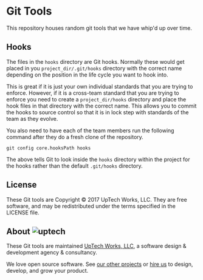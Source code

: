 # Git Tools

This repository houses random git tools that we have whip'd up over time.

## Hooks

The files in the `hooks` directory are Git hooks. Normally these would get
placed in you `project_dir/.git/hooks` directory with the correct name depending
on the position in the life cycle you want to hook into.

This is great if it is just your own individual standards that you are trying to
enforce. However, if it is a cross-team standard that you are trying to enforce
you need to create a `project_dir/hooks` directory and place the hook files in
that directory with the correct name. This allows you to commit the hooks to
source control so that it is in lock step with standards of the team as they
evolve.

You also need to have each of the team members run the following command after
they do a fresh clone of the repository.

    git config core.hooksPath hooks

The above tells Git to look inside the `hooks` directory within the project for
the hooks rather than the default `.git/hooks` directory.

## License

These Git tools are Copyright © 2017 UpTech Works, LLC. They are free software,
and may be redistributed under the terms specified in the LICENSE file.

## About ![uptech](http://upte.ch/img/logo.png)

These Git tools are maintained [UpTech Works, LLC][uptech], a software design &
development agency & consultancy.

We love open source software. See [our other projects][community] or
[hire us][hire] to design, develop, and grow your product.

[community]: https://github.com/uptech
[hire]: http://upte.ch
[uptech]: http://upte.ch
